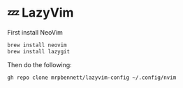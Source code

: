 # 💤 LazyVim

First install NeoVim

```bash
brew install neovim
brew install lazygit
```

Then do the following:

```bash
gh repo clone mrpbennett/lazyvim-config ~/.config/nvim
```
